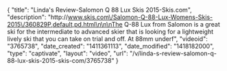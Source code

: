 {
    "title": "Linda's Review-Salomon Q 88 Lux Skis 2015-Skis.com",
    "description": "http:\/\/www.skis.com\/Salomon-Q-88-Lux-Womens-Skis-2015\/360829P,default,pd.html\n\n\nThe Q-88 Lux from Salomon is a great ski for the intermediate to advanced skier that is looking for a lightweight lively ski that you can take on trial and off. At 88mm underf",
    "videoid": "3765738",
    "date_created": "1411361113",
    "date_modified": "1418182000",
    "type": "captivate",
    "layout": "video",
    "url": "\/v\/linda-s-review-salomon-q-88-lux-skis-2015-skis-com\/3765738"
}